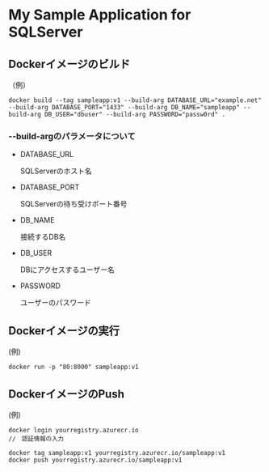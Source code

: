 My Sample Application for SQLServer
===========================================

Dockerイメージのビルド
--------------------------
（例）
```shell:example
docker build --tag sampleapp:v1 --build-arg DATABASE_URL="example.net" --build-arg DATABASE_PORT="1433" --build-arg DB_NAME="sampleapp" --build-arg DB_USER="dbuser" --build-arg PASSWORD="passw0rd" .
```    

### --build-argのパラメータについて

 - DATABASE_URL

    SQLServerのホスト名

 - DATABASE_PORT

    SQLServerの待ち受けポート番号

 - DB_NAME

    接続するDB名

 - DB_USER

    DBにアクセスするユーザー名

 - PASSWORD

    ユーザーのパスワード

Dockerイメージの実行
---------------------------
(例)
```shell:example
docker run -p "80:8000" sampleapp:v1
```

DockerイメージのPush
---------------------------
(例)
```shell:example
docker login yourregistry.azurecr.io
//　認証情報の入力

docker tag sampleapp:v1 yourregistry.azurecr.io/sampleapp:v1
docker push yourregistry.azurecr.io/sampleapp:v1
```